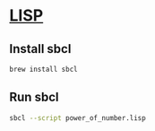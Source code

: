 # [LISP](https://lisp-lang.org/)


## Install sbcl

```bash
brew install sbcl
```

## Run sbcl
```bash
sbcl --script power_of_number.lisp
```

